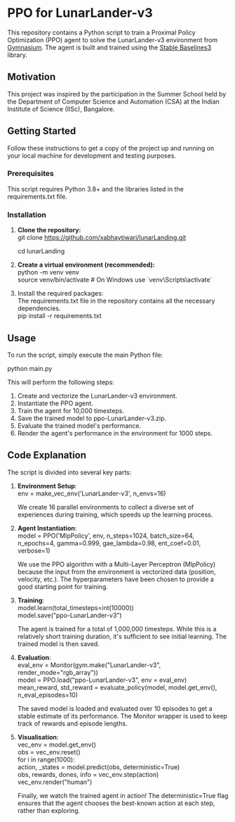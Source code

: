 # **PPO for LunarLander-v3**

This repository contains a Python script to train a Proximal Policy Optimization (PPO) agent to solve the LunarLander-v3 environment from [Gymnasium](https://gymnasium.farama.org/). The agent is built and trained using the [Stable Baselines3](https://stable-baselines3.readthedocs.io/en/master/) library.

## **Motivation**

This project was inspired by the participation in the Summer School held by the Department of Computer Science and Automation (CSA) at the Indian Institute of Science (IISc), Bangalore.

## **Getting Started**

Follow these instructions to get a copy of the project up and running on your local machine for development and testing purposes.

### **Prerequisites**

This script requires Python 3.8+ and the libraries listed in the requirements.txt file.

### **Installation**

1. **Clone the repository:**  
   git clone https://github.com/xabhaytiwari/lunarLanding.git
   
   cd lunarLanding

3. **Create a virtual environment (recommended):**  
   python \-m venv venv  
   source venv/bin/activate  \# On Windows use \`venv\\Scripts\\activate\`

4. Install the required packages:  
   The requirements.txt file in the repository contains all the necessary dependencies.  
   pip install \-r requirements.txt

## **Usage**

To run the script, simply execute the main Python file:

python main.py

This will perform the following steps:

1. Create and vectorize the LunarLander-v3 environment.  
2. Instantiate the PPO agent.  
3. Train the agent for 10,000 timesteps.  
4. Save the trained model to ppo-LunarLander-v3.zip.  
5. Evaluate the trained model's performance.  
6. Render the agent's performance in the environment for 1000 steps.

## **Code Explanation**

The script is divided into several key parts:

1. **Environment Setup**:  
   env \= make\_vec\_env('LunarLander-v3', n\_envs=16)

   We create 16 parallel environments to collect a diverse set of experiences during training, which speeds up the learning process.  
2. **Agent Instantiation**:  
   model \= PPO('MlpPolicy', env, n\_steps=1024, batch\_size=64, n\_epochs=4, gamma=0.999, gae\_lambda=0.98, ent\_coef=0.01, verbose=1)

   We use the PPO algorithm with a Multi-Layer Perceptron (MlpPolicy) because the input from the environment is vectorized data (position, velocity, etc.). The hyperparameters have been chosen to provide a good starting point for training.  
3. **Training**:  
   model.learn(total\_timesteps=int(10000))  
   model.save("ppo-LunarLander-v3")

   The agent is trained for a total of 1,000,000 timesteps. While this is a relatively short training duration, it's sufficient to see initial learning. The trained model is then saved.  
4. **Evaluation**:  
   eval\_env \= Monitor(gym.make("LunarLander-v3", render\_mode="rgb\_array"))  
   model \= PPO.load("ppo-LunarLander-v3", env \= eval\_env)  
   mean\_reward, std\_reward \= evaluate\_policy(model, model.get\_env(), n\_eval\_episodes=10)

   The saved model is loaded and evaluated over 10 episodes to get a stable estimate of its performance. The Monitor wrapper is used to keep track of rewards and episode lengths.  
5. **Visualisation**:  
   vec\_env \= model.get\_env()  
   obs \= vec\_env.reset()  
   for i in range(1000):  
       action, \_states \= model.predict(obs, deterministic=True)  
       obs, rewards, dones, info \= vec\_env.step(action)  
       vec\_env.render("human")

   Finally, we watch the trained agent in action\! The deterministic=True flag ensures that the agent chooses the best-known action at each step, rather than exploring.
